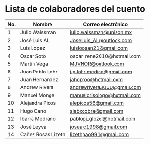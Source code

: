 # Lista de colaboradores del cuento

| No.  |  Nombre                  |  Correo electrónico                       |
|------|--------------------------|-------------------------------------------|
| 1    | Julio Waissman           | julio.waissman@unison.mx                  |
| 2    | José Luis AL             | JoseLuis_AL@outlook.com                   |
| 3    | Luis Lopez               | luislopsan21@gmail.com                    |
| 4    | Oscar Soto               | oscar_rene2010@hotmail.com                |
| 5    | Martin Vega              | MJVNOR@outlook.com                        |
| 6    |Juan Pablo Lohr           | j.p.lohr.medina@gmail.com                 |
| 7    |Juan Hernandez            | jahcproo@hotmail.com                      |
| 8    | Andrew Rivera            | andrewrivera3000@gmail.com                |
| 9    | Manuel Monge             | manuelcrisologo@hotmail.com               |
| 10   | Alejandra Picos          | alepicos56@gmail.com                      |
| 11   | Hugo Cano                | slabxcobra@gmail.com                      |
| 12   | Ibarra Medrano           | pablopj_glozel@hotmail.com                |
| 13   | José Leyva               | josealc1998@gmail.com                      |
| 14   | Cañez Rosas Lizeth       | lizethpao991@gmail.com
